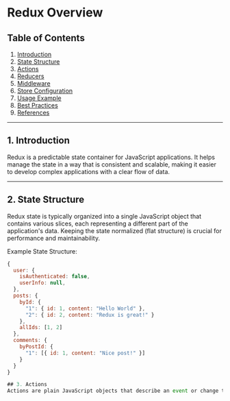 # Redux Overview

## Table of Contents
1. [Introduction](#introduction)
2. [State Structure](#state-structure)
3. [Actions](#actions)
4. [Reducers](#reducers)
5. [Middleware](#middleware)
6. [Store Configuration](#store-configuration)
7. [Usage Example](#usage-example)
8. [Best Practices](#best-practices)
9. [References](#references)

---

<a name="introduction"></a>
## 1. Introduction
Redux is a predictable state container for JavaScript applications. It helps manage the state in a way that is consistent and scalable, making it easier to develop complex applications with a clear flow of data.

---

<a name="state-structure"></a>
## 2. State Structure
Redux state is typically organized into a single JavaScript object that contains various slices, each representing a different part of the application's data. Keeping the state normalized (flat structure) is crucial for performance and maintainability.

Example State Structure:
```javascript
{
  user: {
    isAuthenticated: false,
    userInfo: null,
  },
  posts: {
    byId: {
      "1": { id: 1, content: "Hello World" },
      "2": { id: 2, content: "Redux is great!" }
    },
    allIds: [1, 2]
  },
  comments: {
    byPostId: {
      "1": [{ id: 1, content: "Nice post!" }]
    }
  }
}

## 3. Actions
Actions are plain JavaScript objects that describe an event or change that needs to happen in the state. They must include a type property, which indicates the action's intent. Additional properties can be added to pass relevant data to reducers
